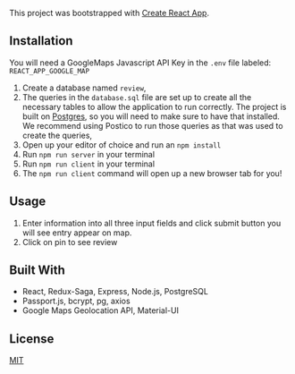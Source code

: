 This project was bootstrapped with [Create React App](https://github.com/facebook/create-react-app).

## Installation
You will need a GoogleMaps Javascript API Key in the `.env` file labeled:
`REACT_APP_GOOGLE_MAP`

1. Create a database named `review`,
2. The queries in the `database.sql` file are set up to create all the necessary tables to allow the application to run correctly. The project is built on [Postgres](https://www.postgresql.org/download/), so you will need to make sure to have that installed. We recommend using Postico to run those queries as that was used to create the queries, 
3. Open up your editor of choice and run an `npm install`
4. Run `npm run server` in your terminal
5. Run `npm run client` in your terminal
6. The `npm run client` command will open up a new browser tab for you!


## Usage
1. Enter information into all three input fields and click submit button you will see entry appear on map.
2. Click on pin to see review

## Built With

- React, Redux-Saga, Express, Node.js, PostgreSQL
- Passport.js, bcrypt, pg, axios
- Google Maps Geolocation API, Material-UI

## License
[MIT](https://choosealicense.com/licenses/mit/)
